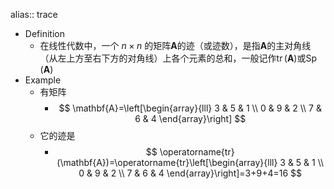 alias:: trace

- Definition
	- 在线性代数中，一个 $n \times n$ 的矩阵$\mathbf{A}$的迹（或迹数），是指$\mathbf{A}$的主对角线（从左上方至右下方的对角线）上各个元素的总和，一般记作$\operatorname{tr}(\mathbf{A})$或$\operatorname{Sp}(\mathbf{A})$
- Example
	- 有矩阵
		- $$
		  \mathbf{A}=\left[\begin{array}{lll}
		  3 & 5 & 1 \\
		  0 & 9 & 2 \\
		  7 & 6 & 4
		  \end{array}\right]
		  $$
	- 它的迹是
		- $$
		  \operatorname{tr}(\mathbf{A})=\operatorname{tr}\left[\begin{array}{lll}
		  3 & 5 & 1 \\
		  0 & 9 & 2 \\
		  7 & 6 & 4
		  \end{array}\right]=3+9+4=16
		  $$